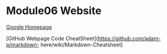 # Module06 Website

[Google Homepage](https://www.google.com "Google Homepage")

[GitHub Webpage Code CheatSheet](https://github.com/adam-p/markdown- here/wiki/Markdown-Cheatsheet)
